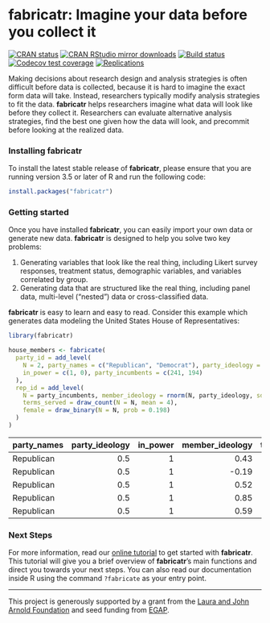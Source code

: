fabricatr: Imagine your data before you collect it
================

<!-- README.md is generated from README.Rmd. Please edit that file -->

[![CRAN
status](https://www.r-pkg.org/badges/version/fabricatr)](https://cran.r-project.org/package=fabricatr)
[![CRAN RStudio mirror
downloads](https://cranlogs.r-pkg.org/badges/grand-total/fabricatr?color=green)](https://r-pkg.org/pkg/fabricatr)
[![Build
status](https://github.com/DeclareDesign/fabricatr/actions/workflows/R-CMD-check.yaml/badge.svg)](https://github.com/DeclareDesign/fabricatr/actions/workflows/R-CMD-check.yaml)
[![Codecov test
coverage](https://codecov.io/gh/DeclareDesign/fabricatr/graph/badge.svg)](https://app.codecov.io/gh/DeclareDesign/fabricatr)
[![Replications](https://softwarecite.com/badge/fabricatr)](https://softwarecite.com/package/fabricatr)

Making decisions about research design and analysis strategies is often
difficult before data is collected, because it is hard to imagine the
exact form data will take. Instead, researchers typically modify
analysis strategies to fit the data. **fabricatr** helps researchers
imagine what data will look like before they collect it. Researchers can
evaluate alternative analysis strategies, find the best one given how
the data will look, and precommit before looking at the realized data.

### Installing fabricatr

To install the latest stable release of **fabricatr**, please ensure
that you are running version 3.5 or later of R and run the following
code:

``` r
install.packages("fabricatr")
```

### Getting started

Once you have installed **fabricatr**, you can easily import your own
data or generate new data. **fabricatr** is designed to help you solve
two key problems:

1.  Generating variables that look like the real thing, including Likert
    survey responses, treatment status, demographic variables, and
    variables correlated by group.
2.  Generating data that are structured like the real thing, including
    panel data, multi-level (“nested”) data or cross-classified data.

**fabricatr** is easy to learn and easy to read. Consider this example
which generates data modeling the United States House of
Representatives:

``` r
library(fabricatr)

house_members <- fabricate(
  party_id = add_level(
    N = 2, party_names = c("Republican", "Democrat"), party_ideology = c(0.5, -0.5),
    in_power = c(1, 0), party_incumbents = c(241, 194)
  ),
  rep_id = add_level(
    N = party_incumbents, member_ideology = rnorm(N, party_ideology, sd = 0.5),
    terms_served = draw_count(N = N, mean = 4),
    female = draw_binary(N = N, prob = 0.198)
  )
)
```

| party_names | party_ideology | in_power | member_ideology | terms_served | female |
|:------------|---------------:|---------:|----------------:|-------------:|-------:|
| Republican  |            0.5 |        1 |            0.43 |            3 |      0 |
| Republican  |            0.5 |        1 |           -0.19 |            1 |      0 |
| Republican  |            0.5 |        1 |            0.52 |            4 |      0 |
| Republican  |            0.5 |        1 |            0.85 |            2 |      0 |
| Republican  |            0.5 |        1 |            0.59 |            5 |      0 |

### Next Steps

For more information, read our [online
tutorial](/r/fabricatr/articles/getting_started.html) to get started
with **fabricatr**. This tutorial will give you a brief overview of
**fabricatr**’s main functions and direct you towards your next steps.
You can also read our documentation inside R using the command
`?fabricate` as your entry point.

------------------------------------------------------------------------

This project is generously supported by a grant from the [Laura and John
Arnold Foundation](http://www.arnoldfoundation.org) and seed funding
from [EGAP](http://egap.org).
